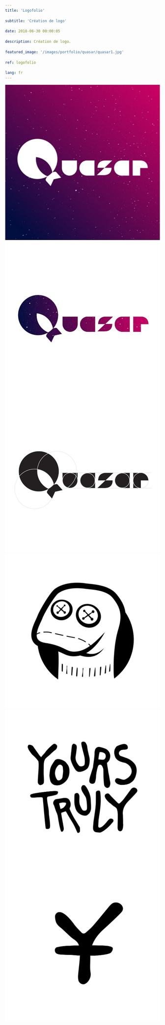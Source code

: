 ```yaml
---
title: 'Logofolio'

subtitle: 'Création de logo'

date: 2018-06-30 00:00:05

description: Création de logo.

featured_image: '/images/portfolio/quasar/quasar1.jpg'

ref: logofolio

lang: fr
---
```


<div class="gallery" data-columns="3">
	<img src="/images/portfolio/quasar/quasar1.jpg">
	<img src="/images/portfolio/quasar/quasar2.jpg">
	<img src="/images/portfolio/quasar/quasar3.jpg">
</div>

<div class="gallery" data-columns="3">
	<img src="/images/portfolio/quasar/yt-logo-09.jpg">
	<img src="/images/portfolio/quasar/yt-logo-10.jpg">
	<img src="/images/portfolio/quasar/yt-logo-11.jpg">
</div>